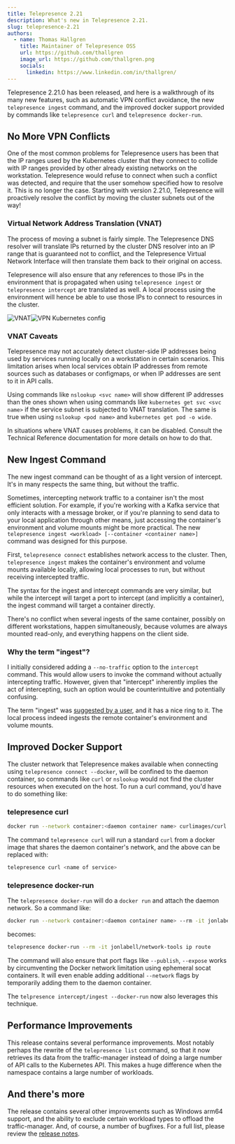 ```yaml
---
title: Telepresence 2.21
description: What's new in Telepresence 2.21.
slug: telepresence-2.21
authors:
  - name: Thomas Hallgren
    title: Maintainer of Telepresence OSS
    url: https://github.com/thallgren
    image_url: https://github.com/thallgren.png
    socials:
      linkedin: https://www.linkedin.com/in/thallgren/
---
```


Telepresence 2.21.0 has been released, and here is a walkthrough of its many new features, such as  automatic VPN
conflict avoidance, the new `telepresence ingest` command, and the improved docker  support provided by commands like
`telepresence curl` and `telepresence docker-run`.

<!-- truncate -->

## No More VPN Conflicts

One of the most common problems for Telepresence users has been that the IP ranges used by the Kubernetes cluster that
they connect to collide with IP ranges provided by other already existing networks on the workstation. Telepresence
would refuse to connect when such a conflict was detected, and require that the user somehow specified how to resolve
it. This is no longer the case. Starting with version 2.21.0, Telepresence will proactively resolve the conflict by
moving the cluster subnets out of the way!

### Virtual Network Address Translation (VNAT)
The process of moving a subnet is fairly simple. The Telepresence DNS resolver will translate IPs returned by the
cluster DNS resolver into an IP range that is guaranteed not to conflict, and the Telepresence Virtual Network
Interface will then translate them back to their original on access.

Telepresence will also ensure that any references to those IPs in the environment that is propagated when using
`telepresence ingest` or `telepresence intercept` are translated as well. A local process using the environment will
hence be able to use those IPs to connect to resources in the cluster.

![VNAT](../static/img/vnat-dark.png#gh-dark-mode-only)![VPN Kubernetes config](../static/img/vnat.png#gh-light-mode-only)

### VNAT Caveats

Telepresence may not accurately detect cluster-side IP addresses being used by services running locally on a workstation
in certain scenarios. This limitation arises when local services obtain IP addresses from remote sources such as
databases or configmaps, or when IP addresses are sent to it in API calls.

Using commands like `nslookup <svc name>` will show different IP addresses than the ones shown when using commands like
`kubernetes get svc <svc name>` if the service subnet is subjected to VNAT translation. The same is true when using
`nslookup <pod name>` and `kubernetes get pod -o wide`.

In situations where VNAT causes problems, it can be disabled. Consult the Technical Reference documentation for more
details on how to do that.

## New Ingest Command

The new ingest command can be thought of as a light version of intercept. It's in many respects the same thing, but
without the traffic.

Sometimes, intercepting network traffic to a container isn't the most efficient solution. For example, if you're working
with a Kafka service that only interacts with a message broker, or if you're planning to send data to your local
application through other means, just accessing the container's environment and volume mounts might be more practical.
The new `telepresence ingest <workload> [--container <container name>]` command was designed for this purpose.

First, `telepresence connect` establishes network access to the cluster. Then, `telepresence ingest` makes the
container's environment and volume mounts available locally, allowing local processes to run, but without receiving
intercepted traffic.

The syntax for the ingest and intercept commands are very similar, but while the intercept will target a port to
intercept (and implicitly a container), the ingest command will target a container directly.

There's no conflict when several ingests of the same container, possibly on different workstations, happen
simultaneously, because volumes are always mounted read-only, and everything happens on the client side.

### Why the term "ingest"?
I initially considered adding a `--no-traffic` option to the `intercept` command. This would allow users to invoke the
command without actually intercepting traffic. However, given that "intercept" inherently implies the act of
intercepting, such an option would be counterintuitive and potentially confusing.

The term "ingest" was [suggested by a user](https://github.com/telepresenceio/telepresence/issues/3713), and it has a
nice ring to it. The local process indeed ingests the remote container's environment and volume mounts.

## Improved Docker Support

The cluster network that Telepresence makes available when connecting using `telepresence connect --docker`, will be
confined to the daemon container, so commands like `curl` or `nslookup` would not find the cluster resources when
executed on the host. To run a curl command, you'd have to do something like:

### telepresence curl

```bash
docker run --network container:<daemon container name> curlimages/curl <name of service>
```

The command `telepresence curl` will run a standard `curl` from a docker image that shares the daemon container's
network, and the above can be replaced with:

```bash
telepresence curl <name of service>
```

### telepresence docker-run

The `telepresence docker-run` will do a `docker run` and attach the daemon network. So a command like:
```bash
docker run --network container:<daemon container name> --rm -it jonlabell/network-tools ip route
```
becomes:
```bash
telepresence docker-run --rm -it jonlabell/network-tools ip route
```

The command will also ensure that port flags like `--publish`, `--expose` works by circumventing the Docker network
limitation using ephemeral socat containers. It will even enable adding additional `--network` flags by temporarily
adding them to the daemon container.

The `telpresence intercept/ingest --docker-run` now also leverages this technique.

## Performance Improvements

This release contains several performance improvements. Most notably perhaps the rewrite of the `telepresence list`
command, so that it now retrieves its data from the traffic-manager instead of doing a large number of API calls to
the Kubernetes API. This makes a huge difference when the namespace contains a large number of workloads.

## And there's more

The release contains several other improvements such as Windows arm64 support, and the ability to exclude certain
workload types to offload the traffic-manager. And, of course, a number of bugfixes. For a full list, please review the
[release notes](../../docs/release-notes).
